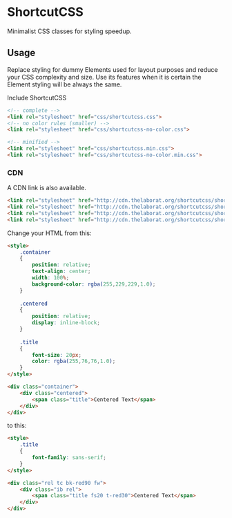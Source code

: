 # ShortcutCSS

Minimalist CSS classes for styling speedup.


## Usage

Replace styling for dummy Elements used for layout purposes and reduce your CSS complexity and size.
Use its features when it is certain the Element styling will be always the same.

Include ShortcutCSS
```html
<!-- complete -->
<link rel="stylesheet" href="css/shortcutcss.css">
<!-- no color rules (smaller) -->
<link rel="stylesheet" href="css/shortcutcss-no-color.css">

<!-- minified -->
<link rel="stylesheet" href="css/shortcutcss.min.css">
<link rel="stylesheet" href="css/shortcutcss-no-color.min.css">
```

### CDN

A CDN link is also available.
```html
<link rel="stylesheet" href="http://cdn.thelaborat.org/shortcutcss/shortcutcss.css">
<link rel="stylesheet" href="http://cdn.thelaborat.org/shortcutcss/shortcutcss-no-color.css">
<link rel="stylesheet" href="http://cdn.thelaborat.org/shortcutcss/shortcutcss.min.css">
<link rel="stylesheet" href="http://cdn.thelaborat.org/shortcutcss/shortcutcss-no-color.min.css">
```

Change your HTML from this:	
```html
<style>
	.container
	{
		position: relative;
		text-align: center;
		width: 100%;			
		background-color: rgba(255,229,229,1.0);
	}
	
	.centered
	{
		position: relative;
		display: inline-block;
	}
	
	.title
	{	
		font-size: 20px;
		color: rgba(255,76,76,1.0);
	}			
</style>

<div class="container">
	<div class="centered">
		<span class="title">Centered Text</span>
	</div>
</div>
```

to this:
	
```html
<style>	
	.title
	{		
		font-family: sans-serif;		
	}		
</style>

<div class="rel tc bk-red90 fw">
	<div class="ib rel">
		<span class="title fs20 t-red30">Centered Text</span>
	</div>
</div>
```


